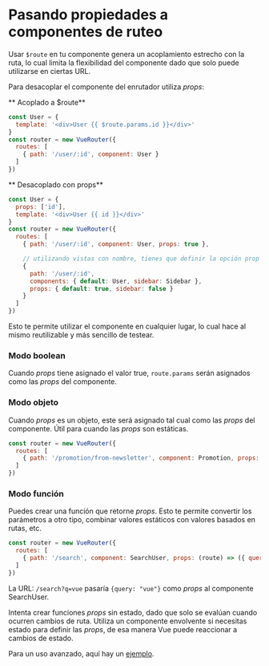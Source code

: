 # Pasando propiedades a componentes de ruteo

Usar `$route` en tu componente genera un acoplamiento estrecho con la ruta, lo cual limita la flexibilidad del componente dado que solo puede utilizarse en ciertas URL.

Para desacoplar el componente del enrutador utiliza _props_:

** Acoplado a $route**

``` js
const User = {
  template: '<div>User {{ $route.params.id }}</div>'
}
const router = new VueRouter({
  routes: [
    { path: '/user/:id', component: User }
  ]
})
```

** Desacoplado con props**

``` js
const User = {
  props: ['id'],
  template: '<div>User {{ id }}</div>'
}
const router = new VueRouter({
  routes: [
    { path: '/user/:id', component: User, props: true },

    // utilizando vistas con nombre, tienes que definir la opción prop para cada una de ellas:
    {
      path: '/user/:id',
      components: { default: User, sidebar: Sidebar },
      props: { default: true, sidebar: false }
    }
  ]
})
```

Esto te permite utilizar el componente en cualquier lugar, lo cual hace al mismo reutilizable y más sencillo de testear.

### Modo boolean

Cuando _props_ tiene asignado el valor true, `route.params` serán asignados como las _props_ del componente.

### Modo objeto

Cuando _props_ es un objeto, este será asignado tal cual como las _props_ del componente.
Útil para cuando las _props_ son estáticas.

``` js
const router = new VueRouter({
  routes: [
    { path: '/promotion/from-newsletter', component: Promotion, props: { newsletterPopup: false } }
  ]
})
```

### Modo función

Puedes crear una función que retorne _props_.
Esto te permite convertir los parámetros a otro tipo, combinar valores estáticos con valores basados en rutas, etc.

``` js
const router = new VueRouter({
  routes: [
    { path: '/search', component: SearchUser, props: (route) => ({ query: route.query.q }) }
  ]
})
```

La URL: `/search?q=vue` pasaría `{query: "vue"}` como _props_ al componente SearchUser.

Intenta crear funciones _props_ sin estado, dado que solo se evalúan cuando ocurren cambios de ruta.
Utiliza un componente envolvente si necesitas estado para definir las _props_, de esa manera Vue puede reaccionar a cambios de estado.


Para un uso avanzado, aquí hay un [ejemplo](https://github.com/vuejs/vue-router/blob/dev/examples/route-props/app.js).
